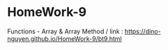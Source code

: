 # HomeWork-9
Functions - Array & Array Method
/ link :  https://dino-nguyen.github.io/HomeWork-9/bt9.html
